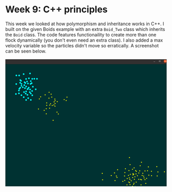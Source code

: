 # Week 9: C++ principles
This week we looked at how polymorphism and inheritance works in C++. I built on the given Boids example with an extra `Boid_Two` class which inherits the `Boid` class. The code features functionaility to create more than one flock dynamically (you don't even need an extra class). I also added a max velocity variable so the particles didn't move so erratically. A screenshot can be seen below.
\
\
![](img/1.png)

